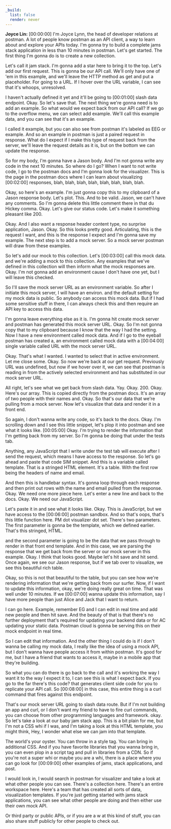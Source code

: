 ```yaml
---
_build:
  list: false
  render: never
---
```


**Joyce Lin:** [00:00:00] I'm Joyce Lynn, the head of developer relations at postman. A lot of people know postman as an API client, a way to learn about and explore your APIs today. I'm gonna try to build a complete jams stack application in less than 10 minutes in postman. Let's get started. The first thing I'm gonna do is to create a new collection.

Let's call it jam stack. I'm gonna add a star here to bring it to the top. Let's add our first request. This is gonna be our API call. We'll only have one of 'em in this example, and we'll leave the HTTP method as get and put a placeholder. For going to a URL. If I hover over the URL variable, I can see that it's whoops, unresolved.

I haven't actually defined it yet and it'll be going to [00:01:00] slash data endpoint. Okay. So let's save that. The next thing we're gonna need is to add an example. So what would we expect back from our API call? If we go to the overflow menu, we can select add example. We'll call this example data, and you can see that it's an example.

I called it example, but you can also see from postman it's labeled as EEG or example. And so an example in postman is just a paired request in response. What do I expect if I make this type of request back from the server, we'll leave the request details as it is, but on the bottom we can update the response.

So for my body, I'm gonna have a Jason body. And I'm not gonna write any code in the next 10 minutes. So where do I go? When I want to not write code, I go to the postman docs and I'm gonna look for the visualizer. This is the page in the postman docs where I can learn about visualizing [00:02:00] responses, blah, blah, blah, blah, blah, blah, blah, blah.

Okay, so here's an example. I'm just gonna copy this to my clipboard of a Jason response body. Let's plot. This. And to be valid. Jason, we can't have any comments. So I'm gonna delete this little comment there in that du Hickey comma. Okay. Let's give our status code. Let's make it something pleasant like 200.

Okay. And I also want a response header content type, no surprise application, Jason. Okay. So this looks pretty good. Articulating, this is the request I want, and this is the response I expect and I'm gonna save my example. The next step is to add a mock server. So a mock server postman will draw from these examples.

So let's add our mock to this collection. Let's [00:03:00] call this mock data. and we're adding a mock to this collection. Any examples that we've defined in this collection will then inform what the mock responses are. Okay. I'm not gonna add an environment cause I don't have one yet, but I will leave this checked.

So I'll save the mock server URL as an environment variable. So after I initiate this mock server, I will have an environ. and the default setting for my mock data is public. So anybody can access this mock data. But if I had some sensitive stuff in there, I can always check this and then require an API key to access this data.

I'm gonna leave everything else as it is. I'm gonna hit create mock server and postman has generated this mock server URL. Okay. So I'm not gonna copy that to my clipboard because I know that the way I had the setting. Now I have a new environment called mock data. And if I go to the eyeball postman has created a, an environment called mock data with a [00:04:00] single variable called URL with the mock server URL.

Okay. That's what I wanted. I wanted to select that in active environment. Let me close some. Okay. So now we're back at our get request. Previously URL was undefined, but now if we hover over it, we can see that postman is reading in from the actively selected environment and has substituted in our mock server URL.

All right, let's see what we get back from slash data. Yay. Okay. 200. Okay. Here's our array. This is copied directly from the postman docs. It's an array of two people with their names and. Okay. So that's our data that we're pulling from a mock server. Now let's visualize that data and render it in a front end.

So again, I don't wanna write any code, so it's back to the docs. Okay. I'm scrolling down and I see this little snippet, let's plop it into postman and see what it looks like. [00:05:00] Okay. I'm trying to render the information that I'm getting back from my server. So I'm gonna be doing that under the tests tab.

Anything, any JavaScript that I write under the test tab will execute after I send the request, which means I have access to the response. So let's go ahead and paste that code SIM snippet. And this is a variable called template. That is a stringed HTML element. It's a table. With the first row being the headers of name and email.

And then this is handlebar syntax. It's gonna loop through each response and then print out rows with the name and email pulled from the response. Okay. We need one more piece here. Let's enter a new line and back to the docs. Okay. We need our JavaScript.

Let's paste it in and see what it looks like. Okay. This is JavaScript, but we have access to the [00:06:00] postman sandbox. And so that's oops, that's this little function here. PM dot visualizer dot set. There's two parameters. The first parameter is gonna be the template, which we defined earlier. That's this stringed, HTML.

and the second parameter is going to be the data that we pass through to render in that front end template. And in this case, we are parsing the response that we get back from the server or our mock server in this example. Okay. I think that looks good. Maybe let's hit save and hit send. Once again, we see our Jason response, but if we tab over to visualize, we see this beautiful rich table.

Okay, so this is not that beautiful to the table, but you can see how we're rendering information that we're getting back from our surfer. Now, if I want to update this information, okay, we're doing really great on time. That was well under 10 minutes. If we [00:07:00] wanna update this information, say I have more people than just Alice and Jack that I want to return.

I can go here. Example, remember EG and I can edit in real time and add new people and then hit save. And the beauty of that is that there's no further deployment that's required for updating your backend data or for AC updating your static data. Postman cloud is gonna be serving this on their mock endpoint in real time.

So I can edit that information. And the other thing I could do is if I don't wanna be calling my mock data, I really like the idea of using a mock API, but I don't wanna have people access it from within postman. It's good for me, but I have a friend that wants to access it, maybe in a mobile app that they're building.

So what you can do there is go back to the call and it's working the way I want it to the way I expect it to, I can see this is what I expect back. If you go to the far there's this code? that generates client side code for you to replicate your API call. So [00:08:00] in this case, this entire thing is a curl command that fires against this endpoint.

That's our mock server URL going to slash data route. But if I'm not building an app and curl, or I don't want my friend to have to fire curl commands, you can choose from other programming languages and framework. okay. So let's take a look at our baby jam stack app. This is a bit plain for me, but I'm not a CSS whi if I was, and I'm taking a look at this HTML template, you might think, Hey, I wonder what else we can jam into that template.

The world's your oyster. You can throw in a style tag. You can bring in additional CSS. And if you have favorite libraries that you wanna bring in, you can even plop in a script tag and pull in libraries from a CDN. So if you're not a super whi or maybe you are a whi, there is a place where you can go look for [00:09:00] other examples of jams, stack applications, and post.

I would look in, I would search in postman for visualizer and take a look at what other people you can see. There's a collection here. There's an entire workspace here. Here's a team that has created all sorts of data, visualization templates. If you're just getting started with jams stack applications, you can see what other people are doing and then either use their own mock API.

Or third party or public APIs, or if you are a w at this kind of stuff, you can also share stuff publicly for other people to check out.

